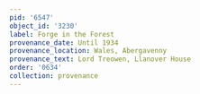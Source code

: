 ```yaml
---
pid: '6547'
object_id: '3230'
label: Forge in the Forest
provenance_date: Until 1934
provenance_location: Wales, Abergavenny
provenance_text: Lord Treowen, Llanover House
order: '0634'
collection: provenance
---
```


